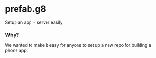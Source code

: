 # prefab.g8
Setup an app + server easily

### Why?

We wanted to make it easy for anyone to set up a new repo for building a phone app.
